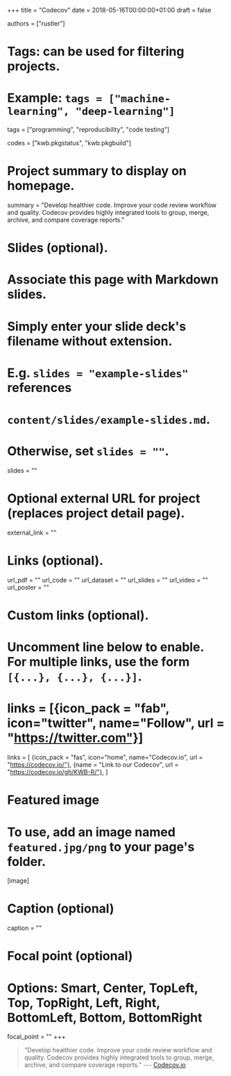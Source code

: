 +++
title = "Codecov"
date = 2018-05-16T00:00:00+01:00
draft = false

authors = ["rustler"]

# Tags: can be used for filtering projects.
# Example: `tags = ["machine-learning", "deep-learning"]`
tags = ["programming", "reproducibility", "code testing"]

codes = ["kwb.pkgstatus", "kwb.pkgbuild"]

# Project summary to display on homepage.
summary = "Develop healthier code. Improve your code review workflow and quality. Codecov provides highly integrated tools to group, merge, archive, and compare coverage reports."

# Slides (optional).
#   Associate this page with Markdown slides.
#   Simply enter your slide deck's filename without extension.
#   E.g. `slides = "example-slides"` references 
#   `content/slides/example-slides.md`.
#   Otherwise, set `slides = ""`.
slides = ""

# Optional external URL for project (replaces project detail page).
external_link = ""

# Links (optional).
url_pdf = ""
url_code = ""
url_dataset = ""
url_slides = ""
url_video = ""
url_poster = ""

# Custom links (optional).
#   Uncomment line below to enable. For multiple links, use the form `[{...}, {...}, {...}]`.
# links = [{icon_pack = "fab", icon="twitter", name="Follow", url = "https://twitter.com"}]
links = [
{icon_pack = "fas", icon="home", name="Codecov.io", url = "https://codecov.io/"},
{name = "Link to our Codecov", url = "https://codecov.io/gh/KWB-R/"},
]
# Featured image
# To use, add an image named `featured.jpg/png` to your page's folder. 
[image]
  # Caption (optional)
  caption = ""

  # Focal point (optional)
  # Options: Smart, Center, TopLeft, Top, TopRight, Left, Right, BottomLeft, Bottom, BottomRight
  focal_point = ""
+++

>"Develop healthier code. Improve your code review workflow and quality. Codecov 
provides highly integrated tools to group, merge, archive, and compare coverage 
reports." 
--- [Codecov.io](https://codecov.io/)
